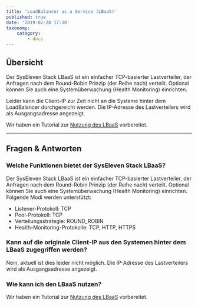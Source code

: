 ```yaml
---
title: 'LoadBalancer as a Service (LBaaS)'
published: true
date: '2019-02-28 17:30'
taxonomy:
    category:
        - docs
---
```


## Übersicht

Der SysEleven Stack LBaaS ist ein einfacher TCP-basierter Lastverteiler, der Anfragen nach dem Round-Robin Prinzip (der Reihe nach) verteilt.
Optional können Sie auch eine Systemüberwachung (Health Monitoring) einrichten.

Leider kann die Client-IP zur Zeit nicht an die Systeme hinter dem LoadBalancer durchgereicht werden. Die IP-Adresse des Lastverteilers wird als Ausgangsadresse angezeigt.

Wir haben ein Tutorial zur [Nutzung des LBaaS](../../../02.Tutorials/05.lbaas/docs.en.md) vorbereitet.

---

## Fragen & Antworten

### Welche Funktionen bietet der SysEleven Stack LBaaS?

Der SysEleven Stack LBaaS ist ein einfacher TCP-basierter Lastverteiler, der Anfragen nach dem Round-Robin Prinzip (der Reihe nach) verteilt.
Optional können Sie auch eine Systemüberwachung (Health Monitoring) einrichten.
Folgende Modi werden unterstützt:
- Listener-Protokoll: TCP
- Pool-Protokoll: TCP
- Verteilungsstrategie: ROUND_ROBIN
- Health-Monitoring-Protokolle: TCP, HTTP, HTTPS

### Kann auf die originale Client-IP aus den Systemen hinter dem LBaaS zugegriffen werden?

Nein, aktuell ist dies leider nicht möglich. Die IP-Adresse des Lastverteilers wird als Ausgangsadresse angezeigt.

### Wie kann ich den LBaaS nutzen?

Wir haben ein Tutorial zur [Nutzung des LBaaS](../../../02.Tutorials/05.lbaas/docs.en.md) vorbereitet.
